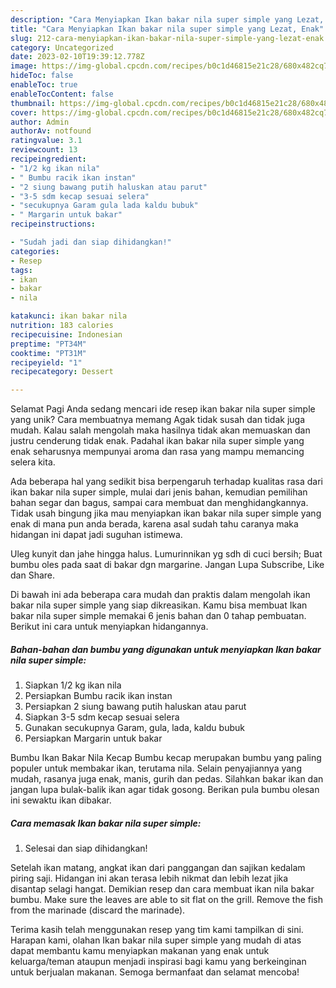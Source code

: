 ```yaml
---
description: "Cara Menyiapkan Ikan bakar nila super simple yang Lezat, Enak"
title: "Cara Menyiapkan Ikan bakar nila super simple yang Lezat, Enak"
slug: 212-cara-menyiapkan-ikan-bakar-nila-super-simple-yang-lezat-enak
category: Uncategorized
date: 2023-02-10T19:39:12.778Z
image: https://img-global.cpcdn.com/recipes/b0c1d46815e21c28/680x482cq70/ikan-bakar-nila-super-simple-foto-resep-utama.jpg
hideToc: false
enableToc: true
enableTocContent: false
thumbnail: https://img-global.cpcdn.com/recipes/b0c1d46815e21c28/680x482cq70/ikan-bakar-nila-super-simple-foto-resep-utama.jpg
cover: https://img-global.cpcdn.com/recipes/b0c1d46815e21c28/680x482cq70/ikan-bakar-nila-super-simple-foto-resep-utama.jpg
author: Admin
authorAv: notfound
ratingvalue: 3.1
reviewcount: 13
recipeingredient:
- "1/2 kg ikan nila"
- " Bumbu racik ikan instan"
- "2 siung bawang putih haluskan atau parut"
- "3-5 sdm kecap sesuai selera"
- "secukupnya Garam gula lada kaldu bubuk"
- " Margarin untuk bakar"
recipeinstructions:

- "Sudah jadi dan siap dihidangkan!"
categories:
- Resep
tags:
- ikan
- bakar
- nila

katakunci: ikan bakar nila 
nutrition: 183 calories
recipecuisine: Indonesian
preptime: "PT34M"
cooktime: "PT31M"
recipeyield: "1"
recipecategory: Dessert

---
```



Selamat Pagi Anda sedang mencari ide resep ikan bakar nila super simple yang unik? Cara membuatnya memang Agak tidak susah dan tidak juga mudah. Kalau salah mengolah maka hasilnya tidak akan memuaskan dan justru cenderung tidak enak. Padahal ikan bakar nila super simple yang enak seharusnya mempunyai aroma dan rasa yang mampu memancing selera kita.


Ada beberapa hal yang sedikit bisa berpengaruh terhadap kualitas rasa dari ikan bakar nila super simple, mulai dari jenis bahan, kemudian pemilihan bahan segar dan bagus, sampai cara membuat dan menghidangkannya. Tidak usah bingung jika mau menyiapkan ikan bakar nila super simple yang enak di mana pun anda berada, karena asal sudah tahu caranya maka hidangan ini dapat jadi suguhan istimewa.

Uleg kunyit dan jahe hingga halus. Lumurinnikan yg sdh di cuci bersih; Buat bumbu oles pada saat di bakar dgn margarine. Jangan Lupa Subscribe, Like dan Share.


Di bawah ini ada beberapa cara mudah dan praktis dalam mengolah ikan bakar nila super simple yang siap dikreasikan. Kamu bisa membuat Ikan bakar nila super simple memakai 6 jenis bahan dan 0 tahap pembuatan. Berikut ini cara untuk menyiapkan hidangannya.

<!--inarticleads1-->

##### Bahan-bahan dan bumbu yang digunakan untuk menyiapkan Ikan bakar nila super simple:

1. Siapkan 1/2 kg ikan nila
1. Persiapkan  Bumbu racik ikan instan
1. Persiapkan 2 siung bawang putih haluskan atau parut
1. Siapkan 3-5 sdm kecap sesuai selera
1. Gunakan secukupnya Garam, gula, lada, kaldu bubuk
1. Persiapkan  Margarin untuk bakar


Bumbu Ikan Bakar Nila Kecap Bumbu kecap merupakan bumbu yang paling populer untuk membakar ikan, terutama nila. Selain penyajiannya yang mudah, rasanya juga enak, manis, gurih dan pedas. Silahkan bakar ikan dan jangan lupa bulak-balik ikan agar tidak gosong. Berikan pula bumbu olesan ini sewaktu ikan dibakar. 

<!--inarticleads2-->

##### Cara memasak Ikan bakar nila super simple:


1. Selesai dan siap dihidangkan!

Setelah ikan matang, angkat ikan dari panggangan dan sajikan kedalam piring saji. Hidangan ini akan terasa lebih nikmat dan lebih lezat jika disantap selagi hangat. Demikian resep dan cara membuat ikan nila bakar bumbu. Make sure the leaves are able to sit flat on the grill. Remove the fish from the marinade (discard the marinade). 

Terima kasih telah menggunakan resep yang tim kami tampilkan di sini. Harapan kami, olahan Ikan bakar nila super simple yang mudah di atas dapat membantu kamu menyiapkan makanan yang enak untuk keluarga/teman ataupun menjadi inspirasi bagi kamu yang berkeinginan untuk berjualan makanan. Semoga bermanfaat dan selamat mencoba!
